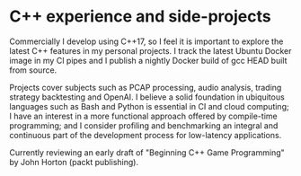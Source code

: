 # C++ experience and side-projects

Commercially I develop using C++17, so I feel it is important to explore the latest C++ features in my personal projects. I track the latest Ubuntu Docker image in my CI pipes and I publish a nightly Docker build of gcc HEAD built from source.

Projects cover subjects such as PCAP processing, audio analysis, trading strategy backtesting and OpenAI. I believe a solid foundation in ubiquitous languages such as Bash and Python is essential in CI and cloud computing; I have an interest in a more functional approach offered by compile-time programming; and I consider profiling and benchmarking an integral and continuous part of the development process for low-latency applications.

Currently reviewing an early draft of "Beginning C++ Game Programming" by John Horton (packt publishing).

